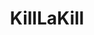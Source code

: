 ---
title: KillLaKill
crosslinks:
- livven
- anime
- Animewallpaper
- OtakuVisualArts
- nonon
- gonagai
- KillLaKillGame
- KillLaHentai
- cosplay
- Pixiv
- MonsterMusume
- AganistGayMarriage
- StardustCrusaders
---